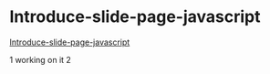 # Introduce-slide-page-javascript


[Introduce-slide-page-javascript](https://deborahpizzichillo.github.io/Introduce-slide-page-javascript/)

1 working on it 
2
